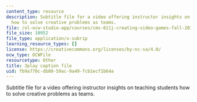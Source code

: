 ```yaml
---
content_type: resource
description: Subtitle file for a video offering instructor insights on teaching students
  how to solve creative problems as teams.
file: /ol-ocw-studio-app/courses/cms-611j-creating-video-games-fall-2014/fb9a770cdb8059ac9a49fcb1ecf1b64a_Y7cMih9O8es.srt
file_size: 10952
file_type: application/x-subrip
learning_resource_types: []
license: https://creativecommons.org/licenses/by-nc-sa/4.0/
ocw_type: OCWFile
resourcetype: Other
title: 3play caption file
uid: fb9a770c-db80-59ac-9a49-fcb1ecf1b64a
---
```

Subtitle file for a video offering instructor insights on teaching students how to solve creative problems as teams.